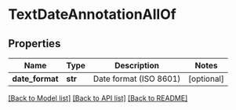 # TextDateAnnotationAllOf


## Properties
Name | Type | Description | Notes
------------ | ------------- | ------------- | -------------
**date_format** | **str** | Date format (ISO 8601) | [optional] 

[[Back to Model list]](../README.md#documentation-for-models) [[Back to API list]](../README.md#documentation-for-api-endpoints) [[Back to README]](../README.md)


